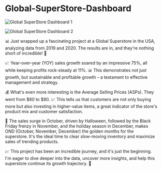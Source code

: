 # Global-SuperStore-Dashboard
![Global SuperStore Dashboard 1](https://github.com/RaviR53/Global-SuperStore-Dashboard/assets/54620891/b73673d3-d716-4988-b60d-9fbffc8156f1)

![Global SuperStore Dashboard 2](https://github.com/RaviR53/Global-SuperStore-Dashboard/assets/54620891/27060c7f-20f8-43b6-8c27-ef47d4e5684b)

📊 Just wrapped up a fascinating project at a Global Superstore in the USA, analyzing data from 2019 and 2020. The results are in, and they're nothing short of incredible! 🚀

📈 Year-over-year (YOY) sales growth soared by an impressive 75%, all while keeping profits rock-steady at 11%. 📊 This demonstrates not just growth, but sustainable and profitable growth – a testament to effective management and strategy.

💰 What's even more interesting is the Average Selling Prices (ASPs). They went from $60 to $80. 📈 This tells us that customers are not only buying more but also investing in higher-value items, a great indicator of the store's product mix and customer satisfaction.

🎃 The sales surge in October, driven by Halloween, followed by the Black Friday frenzy in November, and the holiday season in December, makes OND (October, November, December) the golden months for the superstore. It's the ideal time to clear slow-moving inventory and maximize sales of trending products.

📈 This project has been an incredible journey, and it's just the beginning. I'm eager to dive deeper into the data, uncover more insights, and help this superstore continue its growth trajectory. 🚀
